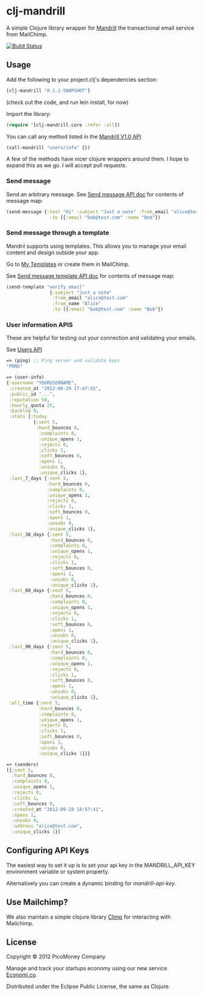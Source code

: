 # clj-mandrill

A simple Clojure library wrapper for [Mandrill](https://mandrillapp.com) the transactional email service from MailChimp.

[![Build Status](https://secure.travis-ci.org/economico/clj-mandrill.png)](http://travis-ci.org/economico/clj-mandrill)

## Usage

Add the following to your project.clj's dependencies section:

```clojure
[clj-mandrill "0.1.1-SNAPSHOT"]
```

(check out the code, and run lein install, for now)

Import the library:

```clojure
(require '[clj-mandrill.core :refer :all])
```

You can call any method listed in the [Mandrill V1.0 API](https://mandrillapp.com/api/docs/)

```clojure
(call-mandrill "users/info" {})
```

A few of the methods have nicer clojure wrappers around them. I hope to expand this as we go. I will accept pull requests.

### Send message

Send an arbitrary message. See [Send message API doc](https://mandrillapp.com/api/docs/messages.html#method=send) for contents of message map:

```clojure
(send-message {:text "Hi" :subject "Just a note" :from_email "alice@test.com" :from_name "Alice"
                :to [{:email "bob@test.com" :name "Bob"})
```

### Send message through a template

Mandril supports using templates. This allows you to manage your email content and design outside your app.

Go to [My Templates](https://mandrillapp.com/templates/my-templates) or create them in MailChimp.

See [Send message template API doc](https://mandrillapp.com/api/docs/messages.html#method=send-template) for contents of message map:

```clojure
(send-template "verify_email"
                {:subject "Just a note"
				 :from_email "alice@test.com"
				 :from_name "Alice"
                 :to [{:email "bob@test.com" :name "Bob"})
```

### User information APIS

These are helpful for testing out your connection and validating your emails.

See [Users API](https://mandrillapp.com/api/docs/users.html)

```clojure
=> (ping) ;; Ping server and validate keys
"PONG"

=> (user-info)
{:username "YOURUSERNAME",
 :created_at "2012-06-29 17:47:55",
 :public_id "...",
 :reputation 50,
 :hourly_quota 25,
 :backlog 0,
 :stats {:today
          {:sent 5,
		   :hard_bounces 0,
		    :complaints 0,
			:unique_opens 1,
			:rejects 0,
			:clicks 1,
			:soft_bounces 0,
			:opens 1,
			:unsubs 0,
			:unique_clicks 1},
 :last_7_days {:sent 5,
               :hard_bounces 0,
			   :complaints 0,
			   :unique_opens 1,
			   :rejects 0,
			   :clicks 1,
			   :soft_bounces 0,
			   :opens 1,
			   :unsubs 0,
			   :unique_clicks 1},
 :last_30_days {:sent 5,
                :hard_bounces 0,
				:complaints 0,
				:unique_opens 1,
				:rejects 0,
				:clicks 1,
				:soft_bounces 0,
				:opens 1,
				:unsubs 0,
				:unique_clicks 1},
 :last_60_days {:sent 5,
                :hard_bounces 0,
				:complaints 0,
				:unique_opens 1,
				:rejects 0,
				:clicks 1,
				:soft_bounces 0,
				:opens 1,
				:unsubs 0,
				:unique_clicks 1},
 :last_90_days {:sent 5,
                :hard_bounces 0,
				:complaints 0,
				:unique_opens 1,
				:rejects 0,
				:clicks 1,
				:soft_bounces 0,
				:opens 1,
				:unsubs 0,
				:unique_clicks 1},
 :all_time {:sent 5,
            :hard_bounces 0,
	    	:complaints 0,
			:unique_opens 1,
			:rejects 0,
			:clicks 1,
			:soft_bounces 0,
			:opens 1,
			:unsubs 0,
		    :unique_clicks 1}}}

=> (senders)
[{:sent 5,
  :hard_bounces 0,
  :complaints 0,
  :unique_opens 1,
  :rejects 0,
  :clicks 1,
  :soft_bounces 0,
  :created_at "2012-09-28 14:57:41",
  :opens 1,
  :unsubs 0,
  :address "alice@test.com",
  :unique_clicks 1}]

```


## Configuring API Keys

The easiest way to set it up is to set your api key in the MANDRILL_API_KEY environment variable or system property.

Alternatively you can create a dynamic binding for *mandrill-api-key*.


## Use Mailchimp?

We also maintain a simple clojure library [Climp](https://github.com/economico/climp) for interacting with Mailchimp.

## License

Copyright © 2012 PicoMoney Company

Manage and track your startups economy using our new service [Economi.co](http://economi.co).

Distributed under the Eclipse Public License, the same as Clojure.
